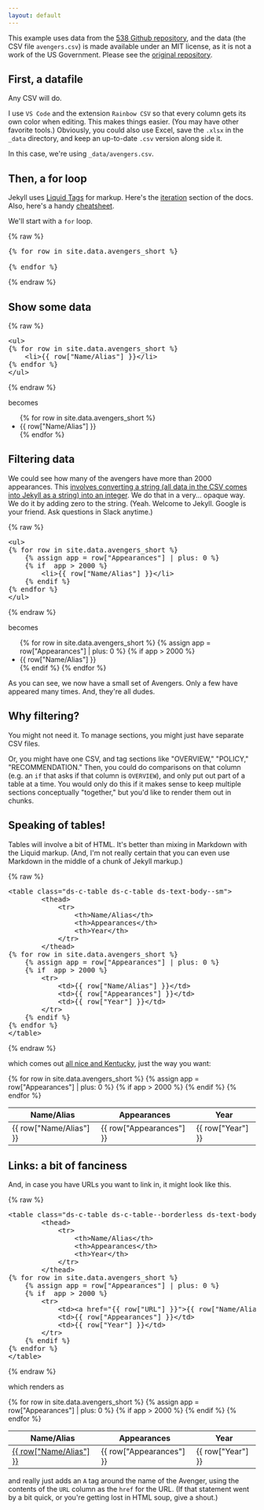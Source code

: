 ```yaml
---
layout: default
---
```


This example uses data from the [538 Github repository](https://github.com/fivethirtyeight/data), and the data (the CSV file `avengers.csv`) is made available under an MIT license, as it is not a work of the US Government. Please see the [original repository](https://github.com/fivethirtyeight/data).

## First, a datafile

Any CSV will do.

I use `VS Code` and the extension `Rainbow CSV` so that every column gets its own color when editing. This makes things easier. (You may have other favorite tools.) Obviously, you could also use Excel, save the `.xlsx` in the `_data` directory, and keep an up-to-date `.csv` version along side it.

In this case, we're using `_data/avengers.csv`.

## Then, a for loop

Jekyll uses [Liquid Tags]() for markup. Here's the [iteration](https://shopify.github.io/liquid/tags/iteration/) section of the docs. Also, here's a handy [cheatsheet](https://gist.github.com/JJediny/a466eed62cee30ad45e2).

We'll start with a `for` loop.

{% raw %}
<pre>
{% for row in site.data.avengers_short %}
  
{% endfor %}
</pre>
{% endraw %}

## Show some data

{% raw %}
<pre>
&lt;ul>
{% for row in site.data.avengers_short %}
    &lt;li>{{ row["Name/Alias"] }}&lt;/li>
{% endfor %}
&lt;/ul>
</pre>
{% endraw %}

becomes

<ul>
{% for row in site.data.avengers_short %}
    <li>{{ row["Name/Alias"] }}</li>
{% endfor %}
</ul>

## Filtering data

We could see how many of the avengers have more than 2000 appearances. This [involves converting a string (all data in the CSV comes into Jekyll as a string) into an integer](https://stackoverflow.com/questions/27198710/convert-string-to-integer-in-shopify-liquid). We do that in a very... opaque way. We do it by adding zero to the string. (Yeah. Welcome to Jekyll. Google is your friend. Ask questions in Slack anytime.)


{% raw %}
<pre>
&lt;ul>
{% for row in site.data.avengers_short %}
    {% assign app = row["Appearances"] | plus: 0 %}
    {% if  app > 2000 %}
        &lt;li>{{ row["Name/Alias"] }}&lt;/li>
    {% endif %}
{% endfor %}
&lt;/ul>
</pre>
{% endraw %}

becomes

<ul>
{% for row in site.data.avengers_short %}
    {% assign app = row["Appearances"] | plus: 0 %}
    {% if  app > 2000 %}
        <li>{{ row["Name/Alias"] }}</li>
    {% endif %}
{% endfor %}
</ul>

As you can see, we now have a small set of Avengers. Only a few have appeared many times. And, they're all dudes.

## Why filtering?

You might not need it. To manage sections, you might just have separate CSV files. 

Or, you might have one CSV, and tag sections like "OVERVIEW," "POLICY," "RECOMMENDATION." Then, you could do comparisons on that column (e.g. an `if` that asks if that column is `OVERVIEW`), and only put out part of a table at a time. You would only do this if it makes sense to keep multiple sections conceptually "together," but you'd like to render them out in chunks.

## Speaking of tables!

Tables will involve a bit of HTML. It's better than mixing in Markdown with the Liquid markup. (And, I'm not really certain that you can even use Markdown in the middle of a chunk of Jekyll markup.)

{% raw %}
<pre>
&lt;table class="ds-c-table ds-c-table ds-text-body--sm">
        &lt;thead>
            &lt;tr>
                &lt;th>Name/Alias&lt;/th>
                &lt;th>Appearances&lt;/th>
                &lt;th>Year&lt;/th>
            &lt;/tr>
        &lt;/thead>
{% for row in site.data.avengers_short %}
    {% assign app = row["Appearances"] | plus: 0 %}
    {% if  app > 2000 %}
        &lt;tr>
            &lt;td>{{ row["Name/Alias"] }}&lt;/td>
            &lt;td>{{ row["Appearances"] }}&lt;/td>
            &lt;td>{{ row["Year"] }}&lt;/td>
        &lt;/tr>
    {% endif %}
{% endfor %}
&lt;/table>
</pre>
{% endraw %}

which comes out [all nice and Kentucky](https://meaningofliff.tumblr.com/post/103573767131/kentucky-adv), just the way you want:

<table class="ds-c-table ds-text-body--sm">
    <thead>
        <tr>
            <th>Name/Alias</th>
            <th>Appearances</th>
            <th>Year</th>
        </tr>
    </thead>
{% for row in site.data.avengers_short %}
    {% assign app = row["Appearances"] | plus: 0 %}
    {% if  app > 2000 %}
        <tr>
            <td>{{ row["Name/Alias"] }}</td>
            <td>{{ row["Appearances"] }}</td>
            <td>{{ row["Year"] }}</td>
        </tr>
    {% endif %}
{% endfor %}
</table>

## Links: a bit of fanciness

And, in case you have URLs you want to link in, it might look like this.


{% raw %}
<pre>
&lt;table class="ds-c-table ds-c-table--borderless ds-text-body--sm">
        &lt;thead>
            &lt;tr>
                &lt;th>Name/Alias&lt;/th>
                &lt;th>Appearances&lt;/th>
                &lt;th>Year&lt;/th>
            &lt;/tr>
        &lt;/thead>
{% for row in site.data.avengers_short %}
    {% assign app = row["Appearances"] | plus: 0 %}
    {% if  app > 2000 %}
        &lt;tr>
            &lt;td>&lt;a href="{{ row["URL"] }}">{{ row["Name/Alias"] }}&lt;/a>&lt;/td>
            &lt;td>{{ row["Appearances"] }}&lt;/td>
            &lt;td>{{ row["Year"] }}&lt;/td>
        &lt;/tr>
    {% endif %}
{% endfor %}
&lt;/table>
</pre>
{% endraw %}

which renders as

<table class="ds-c-table ds-c-table--borderless ds-text-body--sm">
    <thead>
        <tr>
            <th>Name/Alias</th>
            <th>Appearances</th>
            <th>Year</th>
        </tr>
    </thead>
{% for row in site.data.avengers_short %}
    {% assign app = row["Appearances"] | plus: 0 %}
    {% if  app > 2000 %}
        <tr>
            <td><a href="{{ row["URL"] }}">{{ row["Name/Alias"] }}</a></td>
            <td>{{ row["Appearances"] }}</td>
            <td>{{ row["Year"] }}</td>
        </tr>
    {% endif %}
{% endfor %}
</table>

and really just adds an `A` tag around the name of the Avenger, using the contents of the `URL` column as the `href` for the URL. (If that statement went by a bit quick, or you're getting lost in HTML soup, give a shout.)